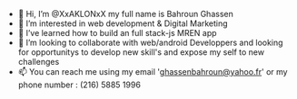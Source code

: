 - 👋 Hi, I’m @XxAKLONxX my full name is Bahroun Ghassen
- 👀 I’m interested in web development & Digital Marketing 
- 🌱 I’ve learned how to build an full stack-js MREN app
- 💞️ I’m looking to collaborate with web/android Developpers and looking for opportunitys to develop new skill's and expose my self to new challenges 
- 📫 You can reach me using my email 'ghassenbahroun@yahoo.fr' or my phone number : (216) 5885 1996

<!---
XxAKLONxX/XxAKLONxX is a ✨ special ✨ repository because its `README.md` (this file) appears on your GitHub profile.
You can click the Preview link to take a look at your changes.
--->
